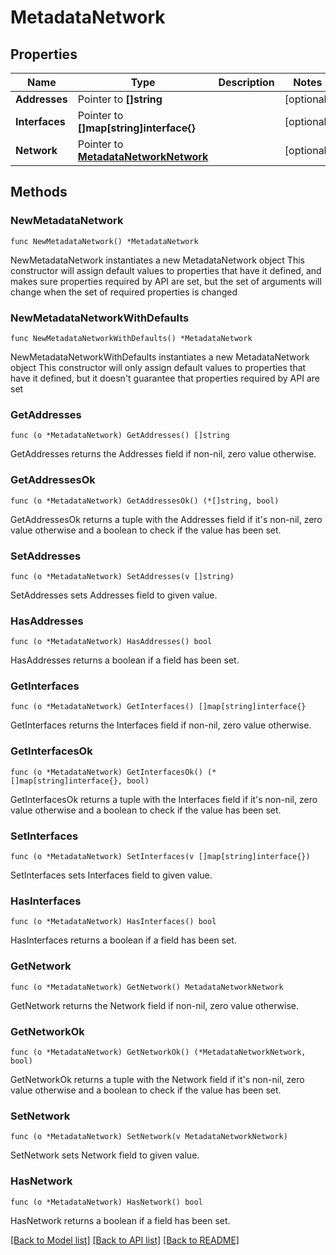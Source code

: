 # MetadataNetwork

## Properties

Name | Type | Description | Notes
------------ | ------------- | ------------- | -------------
**Addresses** | Pointer to **[]string** |  | [optional] 
**Interfaces** | Pointer to **[]map[string]interface{}** |  | [optional] 
**Network** | Pointer to [**MetadataNetworkNetwork**](MetadataNetworkNetwork.md) |  | [optional] 

## Methods

### NewMetadataNetwork

`func NewMetadataNetwork() *MetadataNetwork`

NewMetadataNetwork instantiates a new MetadataNetwork object
This constructor will assign default values to properties that have it defined,
and makes sure properties required by API are set, but the set of arguments
will change when the set of required properties is changed

### NewMetadataNetworkWithDefaults

`func NewMetadataNetworkWithDefaults() *MetadataNetwork`

NewMetadataNetworkWithDefaults instantiates a new MetadataNetwork object
This constructor will only assign default values to properties that have it defined,
but it doesn't guarantee that properties required by API are set

### GetAddresses

`func (o *MetadataNetwork) GetAddresses() []string`

GetAddresses returns the Addresses field if non-nil, zero value otherwise.

### GetAddressesOk

`func (o *MetadataNetwork) GetAddressesOk() (*[]string, bool)`

GetAddressesOk returns a tuple with the Addresses field if it's non-nil, zero value otherwise
and a boolean to check if the value has been set.

### SetAddresses

`func (o *MetadataNetwork) SetAddresses(v []string)`

SetAddresses sets Addresses field to given value.

### HasAddresses

`func (o *MetadataNetwork) HasAddresses() bool`

HasAddresses returns a boolean if a field has been set.

### GetInterfaces

`func (o *MetadataNetwork) GetInterfaces() []map[string]interface{}`

GetInterfaces returns the Interfaces field if non-nil, zero value otherwise.

### GetInterfacesOk

`func (o *MetadataNetwork) GetInterfacesOk() (*[]map[string]interface{}, bool)`

GetInterfacesOk returns a tuple with the Interfaces field if it's non-nil, zero value otherwise
and a boolean to check if the value has been set.

### SetInterfaces

`func (o *MetadataNetwork) SetInterfaces(v []map[string]interface{})`

SetInterfaces sets Interfaces field to given value.

### HasInterfaces

`func (o *MetadataNetwork) HasInterfaces() bool`

HasInterfaces returns a boolean if a field has been set.

### GetNetwork

`func (o *MetadataNetwork) GetNetwork() MetadataNetworkNetwork`

GetNetwork returns the Network field if non-nil, zero value otherwise.

### GetNetworkOk

`func (o *MetadataNetwork) GetNetworkOk() (*MetadataNetworkNetwork, bool)`

GetNetworkOk returns a tuple with the Network field if it's non-nil, zero value otherwise
and a boolean to check if the value has been set.

### SetNetwork

`func (o *MetadataNetwork) SetNetwork(v MetadataNetworkNetwork)`

SetNetwork sets Network field to given value.

### HasNetwork

`func (o *MetadataNetwork) HasNetwork() bool`

HasNetwork returns a boolean if a field has been set.


[[Back to Model list]](../README.md#documentation-for-models) [[Back to API list]](../README.md#documentation-for-api-endpoints) [[Back to README]](../README.md)


